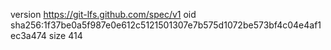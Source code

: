 version https://git-lfs.github.com/spec/v1
oid sha256:1f37be0a5f987e0e612c5121501307e7b575d1072be573bf4c04e4af1ec3a474
size 414
